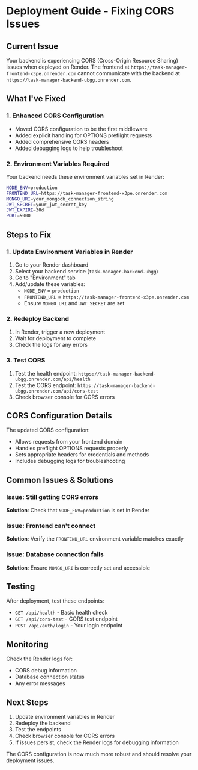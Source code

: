 # Deployment Guide - Fixing CORS Issues

## Current Issue
Your backend is experiencing CORS (Cross-Origin Resource Sharing) issues when deployed on Render. The frontend at `https://task-manager-frontend-x3pe.onrender.com` cannot communicate with the backend at `https://task-manager-backend-ubgg.onrender.com`.

## What I've Fixed

### 1. Enhanced CORS Configuration
- Moved CORS configuration to be the first middleware
- Added explicit handling for OPTIONS preflight requests
- Added comprehensive CORS headers
- Added debugging logs to help troubleshoot

### 2. Environment Variables Required
Your backend needs these environment variables set in Render:

```bash
NODE_ENV=production
FRONTEND_URL=https://task-manager-frontend-x3pe.onrender.com
MONGO_URI=your_mongodb_connection_string
JWT_SECRET=your_jwt_secret_key
JWT_EXPIRE=30d
PORT=5000
```

## Steps to Fix

### 1. Update Environment Variables in Render
1. Go to your Render dashboard
2. Select your backend service (`task-manager-backend-ubgg`)
3. Go to "Environment" tab
4. Add/update these variables:
   - `NODE_ENV` = `production`
   - `FRONTEND_URL` = `https://task-manager-frontend-x3pe.onrender.com`
   - Ensure `MONGO_URI` and `JWT_SECRET` are set

### 2. Redeploy Backend
1. In Render, trigger a new deployment
2. Wait for deployment to complete
3. Check the logs for any errors

### 3. Test CORS
1. Test the health endpoint: `https://task-manager-backend-ubgg.onrender.com/api/health`
2. Test the CORS endpoint: `https://task-manager-backend-ubgg.onrender.com/api/cors-test`
3. Check browser console for CORS errors

## CORS Configuration Details

The updated CORS configuration:
- Allows requests from your frontend domain
- Handles preflight OPTIONS requests properly
- Sets appropriate headers for credentials and methods
- Includes debugging logs for troubleshooting

## Common Issues & Solutions

### Issue: Still getting CORS errors
**Solution**: Check that `NODE_ENV=production` is set in Render

### Issue: Frontend can't connect
**Solution**: Verify the `FRONTEND_URL` environment variable matches exactly

### Issue: Database connection fails
**Solution**: Ensure `MONGO_URI` is correctly set and accessible

## Testing

After deployment, test these endpoints:
- `GET /api/health` - Basic health check
- `GET /api/cors-test` - CORS test endpoint
- `POST /api/auth/login` - Your login endpoint

## Monitoring

Check the Render logs for:
- CORS debug information
- Database connection status
- Any error messages

## Next Steps

1. Update environment variables in Render
2. Redeploy the backend
3. Test the endpoints
4. Check browser console for CORS errors
5. If issues persist, check the Render logs for debugging information

The CORS configuration is now much more robust and should resolve your deployment issues.
